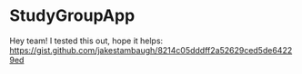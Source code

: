 # StudyGroupApp

Hey team! I tested this out, hope it helps:
https://gist.github.com/jakestambaugh/8214c05dddff2a52629ced5de64229ed
